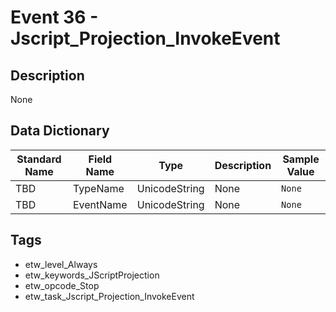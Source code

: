 # Event 36 - Jscript_Projection_InvokeEvent

## Description
None

## Data Dictionary
|Standard Name|Field Name|Type|Description|Sample Value|
|---|---|---|---|---|
|TBD|TypeName|UnicodeString|None|`None`|
|TBD|EventName|UnicodeString|None|`None`|

## Tags
* etw_level_Always
* etw_keywords_JScriptProjection
* etw_opcode_Stop
* etw_task_Jscript_Projection_InvokeEvent